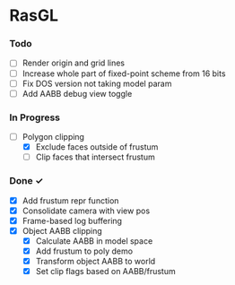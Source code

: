 # RasGL

### Todo

- [ ] Render origin and grid lines
- [ ] Increase whole part of fixed-point scheme from 16 bits
- [ ] Fix DOS version not taking model param
- [ ] Add AABB debug view toggle

### In Progress

- [ ] Polygon clipping
    - [x] Exclude faces outside of frustum
    - [ ] Clip faces that intersect frustum

### Done ✓

- [x] Add frustum repr function
- [x] Consolidate camera with view pos
- [x] Frame-based log buffering
- [x] Object AABB clipping
  - [x] Calculate AABB in model space
  - [x] Add frustum to poly demo
  - [x] Transform object AABB to world
  - [x] Set clip flags based on AABB/frustum
